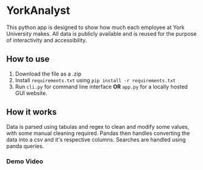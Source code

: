 # YorkAnalyst
This python app is designed to show how much each employee at York University makes. All data is publicly available and is reused for the purpose of interactivity and accessibility. 
## How to use
1. Download the file as a .zip
1. Install `requirements.txt` using `pip install -r requirements.txt`
1. Run `cli.py` for command line interface **OR** `app.py` for a locally hosted GUI website.
## How it works
Data is parsed using tabulas and regex to clean and modify some values, with some manual cleaning required. Pandas then handles converting the data into a csv and it's respective columns. Searches are handled using panda queries.
### Demo Video
